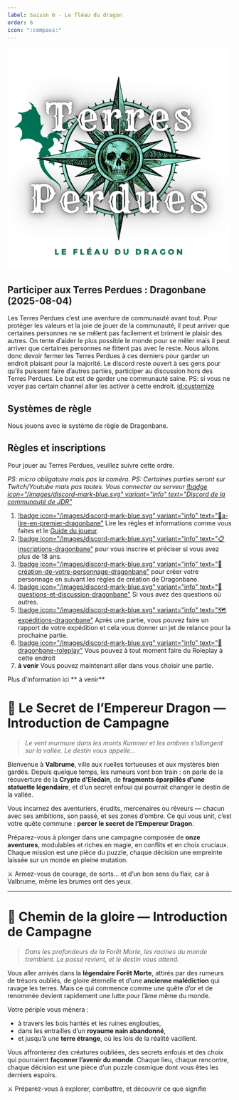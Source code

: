 ```yaml
---
label: Saison 6 - Le fléau du dragon
order: 6
icon: ":compass:"
---
```


![](/Images/TPDragonbane.png)

## Participer aux Terres Perdues : Dragonbane  (2025-08-04)
Les Terres Perdues c’est une aventure de communauté avant tout. Pour protéger les valeurs et la joie de jouer de la communauté, il peut arriver que certaines personnes ne se mêlent pas facilement et briment le plaisir des autres. On tente d’aider le plus possible le monde pour se mêler mais il peut arriver que certaines personnes ne fittent pas avec le reste. Nous allons donc devoir fermer les Terres Perdues à ces derniers pour garder un endroit plaisant pour la majorité. Le discord reste ouvert à ses gens pour qu’ils puissent faire d’autres parties, participer au discussion hors des Terres Perdues. Le but est de garder une communauté saine. 
PS: si vous ne voyer pas certain channel aller les activer à cette endroit. <id:customize> 

## Systèmes de règle
Nous jouons avec le système de règle de Dragonbane.

## Règles et inscriptions
Pour jouer au Terres Perdues, veuillez suivre cette ordre.

*PS: micro obligatoire mais pas la caméra.* 
*PS: Certaines parties seront sur Twitch/Youtube mais pas toutes.*
*Vous connecter au serveur [!badge icon="/images/discord-mark-blue.svg" variant="info" text="Discord de la communauté de JDR"](https://discord.gg/rWzznjmSYm)*

1. [!badge icon="/images/discord-mark-blue.svg" variant="info" text="📕a-lire-en-premier-dragonbane"](https://discord.com/channels/662746189069942802/1402010508000890920) Lire les règles et informations comme vous faites et le [Guide du joueur](https://terresperdues.github.io/Terresperdues/regle/guidedujoueur/).
2. [!badge icon="/images/discord-mark-blue.svg" variant="info" text="📋inscriptions-dragonbane"](https://discord.com/channels/662746189069942802/1402015559867961375) pour vous inscrire et préciser si vous avez plus de 18 ans.
3. [!badge icon="/images/discord-mark-blue.svg" variant="info" text="📝création-de-votre-personnage-dragonbane"](https://discord.com/channels/662746189069942802/1402283723684315187) pour créer votre personnage en suivant les règles de création de Dragonbane.
4. [!badge icon="/images/discord-mark-blue.svg" variant="info" text="💬questions-et-discussion-dragonbane"](https://discord.com/channels/662746189069942802/1402283723684315187) Si vous avez des questions où autres. 
5. [!badge icon="/images/discord-mark-blue.svg" variant="info" text="🗺️expéditions-dragonbane"](https://discord.com/channels/662746189069942802/1402283850045853987) Après une partie, vous pouvez faire un rapport de votre expédition  et cela vous donner un jet de relance pour la prochaine partie.
6. [!badge icon="/images/discord-mark-blue.svg" variant="info" text="🐉dragonbane-roleplay"](https://discord.com/channels/662746189069942802/1402284139964665876) Vous pouvez à tout moment faire du Roleplay à cette endroit 
7. **à venir** Vous pouvez maintenant aller dans vous choisir une partie. 


Plus d'information ici ** à venir**

# :game_die: Le Secret de l’Empereur Dragon — Introduction de Campagne

> *Le vent murmure dans les monts Kummer et les ombres s’allongent sur la vallée. Le destin vous appelle...*

Bienvenue à **Valbrume**, ville aux ruelles tortueuses et aux mystères bien gardés. Depuis quelque temps, les rumeurs vont bon train : on parle de la réouverture de la **Crypte d’Eledain**, de **fragments éparpillés d'une statuette légendaire**, et d’un secret enfoui qui pourrait changer le destin de la vallée.

Vous incarnez des aventuriers, érudits, mercenaires ou rêveurs — chacun avec ses ambitions, son passé, et ses zones d’ombre. Ce qui vous unit, c’est votre quête commune : **percer le secret de l’Empereur Dragon**.

Préparez-vous à plonger dans une campagne composée de **onze aventures**, modulables et riches en magie, en conflits et en choix cruciaux. Chaque mission est une pièce du puzzle, chaque décision une empreinte laissée sur un monde en pleine mutation.

:crossed_swords: Armez-vous de courage, de sorts… et d’un bon sens du flair, car à Valbrume, même les brumes ont des yeux.

---
# :evergreen_tree: Chemin de la gloire — Introduction de Campagne

> *Dans les profondeurs de la Forêt Morte, les racines du monde tremblent. Le passé revient, et le destin vous attend.*

Vous aller arrivés dans la **légendaire Forêt Morte**, attirés par des rumeurs de trésors oubliés, de gloire éternelle et d’une **ancienne malédiction** qui ravage les terres. Mais ce qui commence comme une quête d’or et de renommée devient rapidement une lutte pour l’âme même du monde.

Votre périple vous mènera :
- à travers les bois hantés et les ruines englouties,
- dans les entrailles d’un **royaume nain abandonné**,
- et jusqu’à une **terre étrange**, où les lois de la réalité vacillent.

Vous affronterez des créatures oubliées, des secrets enfouis et des choix qui pourraient **façonner l’avenir du monde**. Chaque lieu, chaque rencontre, chaque décision est une pièce d’un puzzle cosmique dont vous êtes les derniers espoirs.

:crossed_swords: Préparez-vous à explorer, combattre, et découvrir ce que signifie
